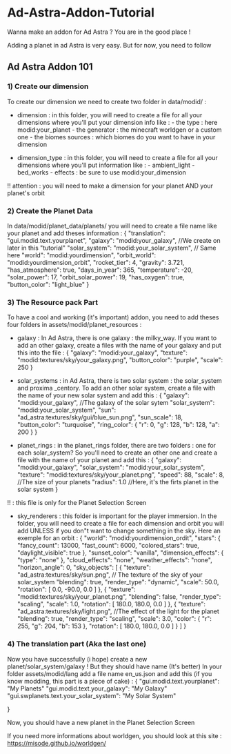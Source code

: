 # Ad-Astra-Addon-Tutorial
Wanna make an addon for Ad Astra ? You are in the good place !

Adding a planet in ad Astra is very easy.
But for now, you need to follow 

## Ad Astra Addon 101

### 1) Create our dimension 
To create our dimension we need to create two folder in data/modid/ :

- dimension : in this folder, you will need to create a file for all your dimensions where you'll put your dimension info like :
                         - the type : here modid:your_planet
                         - the generator : the minecraft worldgen or a custom one 
                         - the biomes sources : which biomes do you want to have in your                                       dimension 

- dimension_type : in this folder, you will need to create a file for all your dimensions where you'll put information like :
                                      - ambient_light
                                      - bed_works
                                      - effects : be sure to use modid:your_dimension

‼️ attention : you will need to make a dimension for your planet AND your planet's orbit

### 2) Create the Planet Data
In data/modid/planet_data/planets/ you will need to create a file name like your planet and add theses information :
{
  "translation": "gui.modid.text.yourplanet",
  "galaxy": "modid:your_galaxy", //We create on later in this "tutorial"
  "solar_system": "modid:your_solar_system", // Same here
  "world": "modid:yourdimension",
  "orbit_world": "modid:yourdimension_orbit",
  "rocket_tier": 4,
  "gravity": 3.721,
  "has_atmosphere": true,
  "days_in_year": 365,
  "temperature": -20,
  "solar_power": 17,
  "orbit_solar_power": 19,
  "has_oxygen": true,
  "button_color": "light_blue"
}
 
### 3) The Resource pack Part 
To have a cool and working (it's important) addon, you need to add theses four folders in assets/modid/planet_resources :

- galaxy : In Ad Astra, there is one galaxy : the milky_way. If you want to add an other galaxy, create a files with the name of your galaxy and put this into the file :
{
  "galaxy": "modid:your_galaxy",
  "texture": "modid:textures/sky/your_galaxy.png",
  "button_color": "purple",
  "scale": 250
}


- solar_systems : in Ad Astra, there is two solar system : the solar_system and proxima _centory. To add an other solar system, create a file with the name of your new solar system and add this : 
{
  "galaxy": "modid:your_galaxy", //The galaxy of the solar sytem
  "solar_system": "modid:your_solar_system", 
  "sun": "ad_astra:textures/sky/gui/blue_sun.png", 
  "sun_scale": 18,
  "button_color": "turquoise",
  "ring_color": {
    "r": 0,
    "g": 128,
    "b": 128,
    "a": 200
  }
}


- planet_rings : in the planet_rings folder, there are two folders : one for each solar_system? So you'll need to create an other one and create a file with the name of your planet and add this :
{
  "galaxy": "modid:your_galaxy",
  "solar_system": "modid:your_solar_system",
  "texture": "modid:textures/sky/your_planet.png",
  "speed": 88,
  "scale": 8, //The size of your planets
  "radius": 1.0 //Here, it's the firts planet in the solar system
}

‼️ : this file is only for the Planet Selection Screen
- sky_renderers : this folder is important for the player immersion. In the folder, you will need to create a file for each dimension and orbit you will add UNLESS if you don"t want to change something in the sky.
Here an exemple for an orbit : 
{
    "world": "modid:yourdimension_ordit",
    "stars": {
        "fancy_count": 13000,
        "fast_count": 6000,
        "colored_stars": true,
        "daylight_visible": true
    },
    "sunset_color": "vanilla",
    "dimension_effects": {
        "type": "none"
    },
    "cloud_effects": "none",
    "weather_effects": "none",
    "horizon_angle": 0,
    "sky_objects": [
        {
            "texture": "ad_astra:textures/sky/sun.png", // The texture of the sky of your solar_system
            "blending": true,
            "render_type": "dynamic",
            "scale": 50.0,
            "rotation": [
                0.0,
                -90.0,
                0.0
            ]
        },
        {
            "texture": "modid:textures/sky/your_planet.png",
            "blending": false,
            "render_type": "scaling",
            "scale": 1.0,
            "rotation": [
                180.0,
                180.0,
                0.0
            ]
        },
        {
            "texture": "ad_astra:textures/sky/light.png", //The effect of the light for the planet
            "blending": true,
            "render_type": "scaling",
            "scale": 3.0,
            "color": {
                "r": 255,
                "g": 204,
                "b": 153
            },
            "rotation": [
                180.0,
                180.0,
                0.0
            ]
        }
    ]
}

### 4) The translation part (Aka the last one)
Now you have successfully (i hope) create a new planet/solar_system/galaxy !
But they should have name (It's better)
In your folder assets/modid/lang add a file name en_us.json and add this (if you know modding, this part is a piece of cake) :
{
  "gui.modid.text.yourplanet": "My Planets"
  "gui.modid.text.your_galaxy": "My Galaxy"
  "gui.swplanets.text.your_solar_system": "My Solar System"

}


Now, you should have a new planet in the Planet Selection Screen

If you need more informations about worldgen, you should look at this site : https://misode.github.io/worldgen/